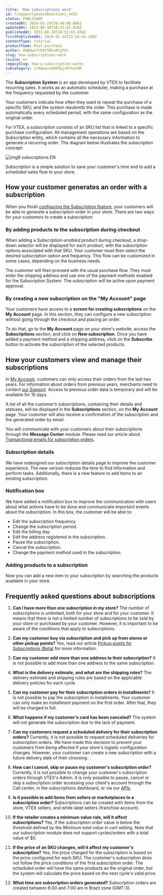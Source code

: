 ```yaml
---
title: 'How subscriptions work'
id: frequentlyAskedQuestions_4453
status: PUBLISHED
createdAt: 2019-01-24T20:46:00.886Z
updatedAt: 2023-08-30T18:53:03.830Z
publishedAt: 2023-08-30T18:53:03.830Z
firstPublishedAt: 2019-01-24T22:14:56.290Z
contentType: tutorial
productTeam: Post-purchase
author: 0QBQws7rk0t5Mnu8fgfUv
slug: how-subscriptions-work
locale: en
legacySlug: how-a-subscription-works
subcategory: 1rA9wuuskW3PpjvMrhatAM
---
```


The **Subscription System** is an app developed by VTEX to facilitate recurring sales. It works as an automatic scheduler, making a purchase at the frequency requested by the customer. 

Your customers indicate how often they want to repeat the purchase of a specific SKU, and the system resubmits the order. This purchase is made automatically every scheduled period, with the same configuration as the original order.

For VTEX, a subscription consists of an SKU list that is linked to a specific purchase configuration. All management operations are based on the Subscription entity, which contains all the necessary information to generate a recurring order. The diagram below illustrates the subscription concept:

![img8 subscriptions EN](//images.ctfassets.net/alneenqid6w5/1tNo9gQza7gWuDXZPRxQRO/33a97511d0c48f954b9de33bcad8fa40/img8_subscriptions_EN.png)

Subscription is a simple solution to save your customer's time and to add a scheduled sales flow to your store.

## How your customer generates an order with a subscription

When you finish [configuring the Subscription feature](https://help.vtex.com/en/tutorial/como-configurar-assinatura-v2--1FA9dfE7vJqxBna9Nft5Sj), your customers will be able to generate a subscription order in your store. There are two ways for your customers to create a subscription:

### By adding products to the subscription during checkout

When adding a *Subscription-enabled product* during checkout, a drop-down selector will be displayed for each product, with the subscription options associated with that SKU. Your customer must then select the desired subscription option and frequency. This flow can be customized in some cases, depending on the business needs.

The customer will then proceed with the usual purchase flow. They must enter the shipping address and use one of the payment methods enabled for the Subscription System. The subscription will be active upon payment approval.

### By creating a new subscription on the "My Account" page

Your customers have access to a **screen for creating subscriptions** on the **My Account** page. In this section, they can configure a new subscription without going through the checkout and placing an order.

To do that, go to the **My Account** page on your store's website, access the **Subscriptions** section, and click on **New subscription**. Once you have added a payment method and a shipping address, click on the **Subscribe** button to activate the subscription of the selected products.

## How your customers view and manage their subscriptions

<div class = "alert alert-info">
In <a href="https://help.vtex.com/en/tutorial/how-my-account-works--2BQ3GiqhqGJTXsWVuio3Xh">My Account</a>, customers can only access their orders from the last two years. For information about orders from previous years, merchants need to contact <a href="https://support.vtex.com/hc/pt-br/requests">our Support</a>. Access to previous order data is temporary and will be available for 15 days.
</div>

A list of all the customer’s subscriptions, containing their details and statuses, will be displayed in the **Subscriptions** section, on the **My Account** page. Your customer will also receive a confirmation of the subscription and the generated order by email.  

You will communicate with your customers about their subscriptions through the **Message Center** module. Please read our article about [Transactional emails for subscription orders](https://help.vtex.com/en/tutorial/e-mails-transacionais-para-pedidos-de-assinatura--2NYHqHMRqZ43Cn6s84ZCB5). 

### Subscription details

We have redesigned our subscription details page to improve the customer experience. The new version reduces the time to find information and perform tasks. Additionally, there is a new feature to add items to an existing subscription.

### Notification box

We have added a notification box to improve the communication with users about what actions have to be done and communicate important events about the subscription. In this box, the customer will be able to:

-   Edit the subscription frequency.
-   Change the subscription period.
-   Edit the billing day.
-   Edit the address registered in the subscription.
-   Pause the subscription.
-   Cancel the subscription.
-   Change the payment method used in the subscription.

### Adding products to a subscription

Now you can add a new item to your subscription by searching the products available in your store.

## Frequently asked questions about subscriptions

1. **Can I have more than one subscription in my store?**
The number of subscriptions is unlimited, both for your store and for your customer. It means that there is not a limited number of subscriptions to be sold by your store or purchased by your customer. However, it is important to be aware of the conditions that apply to subscriptions.  

2. **Can my customer buy via subscription and pick up from stores or other pickup points?**
Yes, read our article [Pickup points for Subscriptions (Beta)](https://help.vtex.com/en/tutorial/pickup-points-for-subscription-orders-beta--csIqB6iBh4QNIFdEj0nVv) for more information.

3. **Can my customer add more than one address to their subscription?**
It is not possible to add more than one address to the same subscription.  

4. **What is the delivery estimate, and what are the shipping rules?**
The delivery estimate and shipping rules are based on the applicable delivery policies for each cycle.  

5. **Can my customer pay for their subscription orders in installments?**
It is not possible to pay the subscription in installments. Your customer can only make an installment payment on the first order. After that, they will be charged in full.  

6. **What happens if my customer's card has been canceled?**
The system will not generate the subscription due to the lack of payment.

7. **Can my customers request a scheduled delivery for their subscription orders?**
Currently, it is not possible to request scheduled deliveries for subscription orders. We have made this decision to prevent your customers from being affected if your store's logistic configuration changes. 
However, your customer can create a new subscription with a future delivery date of their choosing.

8. **How can I cancel, skip or pause my customer's subscription order?**
Currently, it is not possible to change your customer's subscription orders through VTEX's Admin. It is only possible to pause, cancel or skip a subscription order accessing your client's account through the Call center, in the subscriptions dashboard, or via our [APIs](https://developers.vtex.com/vtex-rest-api/reference/subscriptions-api-v3-overview).

9. **Is it possible to add items from sellers or marketplaces to a subscription order?**
Subscriptions can be created with items from the store, VTEX sellers, and white label sellers (franchise account).

10. **If the retailer creates a minimum value rule, will it affect subscriptions?**
Yes, if the subscription order value is below the threshold defined by the _Minimum total value in cart_ setting. Note that our subscription module does not support cycles/orders with a total value of $0.

11. **If the price of an SKU changes, will it affect my customer's subscription?**
Yes, the price charged for the subscription is based on the price configured for each SKU. The customer's subscription does not follow the price conditions of the first subscription order. The scheduled order will have the same products as the original order, but the system will calculate the price based on the next cycle's valid price.

12. **What time are subscription orders generated?**
Subscription orders are created between 6:00 and 7:00 am in Brazil zone (GMT-3).
